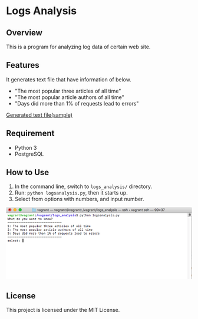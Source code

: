 # Logs Analysis

## Overview
This is a program for analyzing log data of certain web site.  

## Features
It generates text file that have information of below.
* "The most popular three articles of all time"
* "The most popular article authors of all time"
* "Days did more than 1% of requests lead to errors"

[Generated text file(sample)](report.txt)

## Requirement
* Python 3
* PostgreSQL

## How to Use
1. In the command line, switch to `logs_analysis/` directory.
2. Run: `python logsanalysis.py`, then it starts up.
3. Select from options with numbers, and input number.
<img src='input_screen.png'>

## License
This project is licensed under the MIT License.
